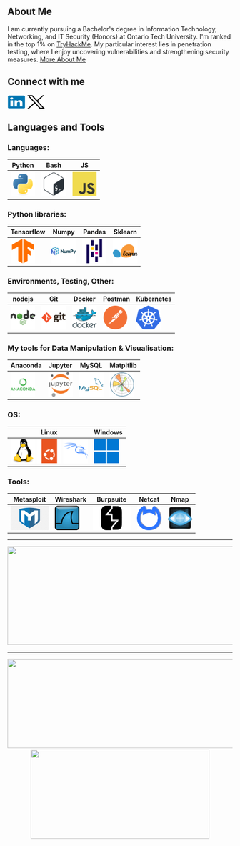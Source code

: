 ## About Me
I am currently pursuing a Bachelor's degree in Information Technology, Networking, and IT Security (Honors) at Ontario Tech University. I'm ranked in the top 1% on <a href="https://tryhackme.com/p/ParadoxCanDoxX" target="_blank" rel="noreferrer">TryHackMe</a>. My particular interest lies in penetration testing, where I enjoy uncovering vulnerabilities and strengthening security measures. <a href="https://purvapatel4725.github.io/purvapatel/" target="_blank" rel="noreferrer">More About Me</a>

## Connect with me
<a href="https://linkedin.com/in/purva-patel-78a10121b" target="blank"><img align="center" src="https://github.com/devicons/devicon/blob/master/icons/linkedin/linkedin-original.svg" alt="purva-patel-78a10121b" height="30" width="40" /></a>
<a href="https://twitter.com/purvapatel4725" target="blank"><img align="center" src="https://github.com/devicons/devicon/blob/master/icons/twitter/twitter-original.svg" alt="purvapatel4725" height="30" width="40" /></a>

## Languages and Tools 
<div>

### Languages:
| Python | Bash | JS | 
|----------|----------|----------|
|  <img src="https://github.com/devicons/devicon/blob/master/icons/python/python-original.svg" title="Python"  alt="Python" width="55" height="55"/> |  <img src="https://github.com/devicons/devicon/blob/master/icons/bash/bash-plain.svg" title="C"  alt="C" width="55" height="55"/> |  <img src="https://github.com/devicons/devicon/blob/master/icons/javascript/javascript-original.svg" title="JavaScript" alt="JavaScript" width="55" height="55"/> |


### Python libraries:

| Tensorflow | Numpy | Pandas | Sklearn | 
|----------|----------|----------|----------|
|  <img src="https://github.com/devicons/devicon/blob/master/icons/tensorflow/tensorflow-original.svg" title="Pytorch"  alt="Pytorch" width="55" height="55"/>|  <img src="https://github.com/devicons/devicon/blob/master/icons/numpy/numpy-original-wordmark.svg" title="Numpy" alt="Numpy" width="55" height="55"/>|  <img src="https://github.com/devicons/devicon/blob/master/icons/pandas/pandas-original.svg" title="Pandas" alt="Pandas" width="55" height="55"/>|  <img src="https://github.com/devicons/devicon/blob/master/icons/scikitlearn/scikitlearn-original.svg" title="sklearn" alt="sklearn" width="55" height="55"/>| |
  
### Environments, Testing, Other:

| nodejs | Git | Docker | Postman | Kubernetes |
|----------|----------|----------|----------|----------|
|<img src="https://github.com/devicons/devicon/blob/master/icons/nodejs/nodejs-original-wordmark.svg" title="nodejs" alt="NodeJS" width="55" height="55"/>|<img src="https://github.com/devicons/devicon/blob/master/icons/git/git-original-wordmark.svg" title="Git" alt="Git" width="55" height="55"/>|<img src="https://github.com/devicons/devicon/blob/master/icons/docker/docker-original-wordmark.svg" title="Docker" alt="Docker" width="55" height="55"/>| <img src="https://github.com/devicons/devicon/blob/master/icons/postman/postman-plain.svg" title="Postman" alt="Postman" width="55" height="55"/>|<img src="https://github.com/devicons/devicon/blob/master/icons/kubernetes/kubernetes-plain.svg" title="K8s" alt="K8s" width="55" height="55"/>

### My tools for Data Manipulation & Visualisation:

| Anaconda | Jupyter | MySQL | Matpltlib |
|----------|----------|----------|----------|
|<img src="https://github.com/devicons/devicon/blob/master/icons/anaconda/anaconda-original-wordmark.svg" title="Anaconda" alt="Conda" width="55" height="55"/>|<img src="https://github.com/devicons/devicon/blob/master/icons/jupyter/jupyter-original-wordmark.svg" title="Jupiter" alt="Jupiter" width="55" height="55"/>| <img src="https://github.com/devicons/devicon/blob/master/icons/mysql/mysql-original-wordmark.svg" title="MySQL" alt="MySQL" width="55" height="55"/>| <img src="https://github.com/devicons/devicon/blob/master/icons/matplotlib/matplotlib-original.svg" title="plotly" alt="pltly" width="55" height="55"/> |

### OS:

| Linux | Windows |
|----------|----------|
| <img src="https://github.com/devicons/devicon/blob/master/icons/linux/linux-original.svg" title="Linux" alt="Linux" width="55" height="55"/>  <img src="https://github.com/devicons/devicon/blob/master/icons/ubuntu/ubuntu-original.svg" title="Ubuntu" alt="Ubuntu" width="55" height="55"/> <img src="https://github.com/canaleal/devicon/blob/new-icon-kali-linux/icons/kalilinux/kalilinux-original-wordmark.svg" title="Linux" alt="Linux" width="55" height="55"/> | <img src="https://github.com/devicons/devicon/blob/master/icons/windows11/windows11-original.svg" title="Windows" alt="Windows" width="55" height="55"/> |

### Tools:
 
| Metasploit | Wireshark | Burpsuite | Netcat | Nmap |
|----------|----------|----------|----------|----------|
|<img src="assets/meta.png" alt="msf" width="85" height="55" />|<img src="assets/Wireshark_icon.svg.png" alt="wsh" width="55" height="55" />|<img src="assets/burp.svg" alt="burp" width="85" height="55" />|<img src="assets/netcat_logo_shadow.svg" alt="netcat" width="55" height="55" />|<img src="assets/nmap-logo.svg" alt="nmap" width="55" height="55" />|
</div>

---

  
<p align="center">
  <img width="800" height="220" src="https://streak-stats.demolab.com?user=sammorozov&theme=highcontrast&hide_border=true&border_radius=5&card_width=800">
</p>


---

<p align="center">
  <img width="600" height="200" src="https://github-readme-stats.vercel.app/api?username=Purvapatel4725&show_icons=true&theme=vision-friendly-dark">
  <img width="400" height="200" src="https://github-readme-stats.vercel.app/api/top-langs/?username=Purvapatel4725&size_weight=0.0005&count_weight=0.3&layout=compact&theme=vision-friendly-dark">
</p>



<div id="header" align="center">
  <img src="https://komarev.com/ghpvc/?username=Purvapatel4725&style=for-the-badge&color=orange" alt=""/>
</div>

